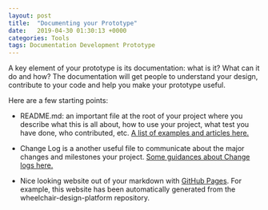 ```yaml
---
layout: post
title:  "Documenting your Prototype"
date:   2019-04-30 01:30:13 +0000
categories: Tools
tags: Documentation Development Prototype
---
```


A key element of your prototype is its documentation: what is it? What can it do
and how? The documentation will get people to understand your design, contribute
to your code and help you make your prototype useful.

Here are a few starting points:

* README.md: an important file at the root of your project where you describe
what this is all about, how to use your project, what test you have done, who 
contributed, etc. <a href="https://github.com/matiassingers/awesome-readme">
A list of examples and articles here.</a>


* Change Log is a another useful file to communicate about the major changes and
milestones your project. <a href="https://keepachangelog.com/en/1.0.0/" target="_blank">
Some guidances about Change logs here.</a>

* Nice looking website out of your markdown with 
<a href="https://pages.github.com/" target="_blank">GitHub Pages</a>.
For example, this website has been automatically generated from the
wheelchair-design-platform repository.
